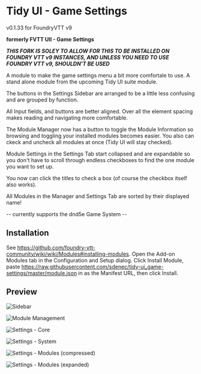 # Tidy UI - Game Settings 
v0.1.33 for FoundryVTT v9

**formerly FVTT UII - Game Settings**

***THIS FORK IS SOLEY TO ALLOW FOR THIS TO BE INSTALLED ON FOUNDRY VTT v9 INSTANCES, AND UNLESS YOU NEED TO USE FOUNDRY VTT v9, SHOULDN'T BE USED***


A module to make the game settings menu a bit more comfortale to use.
A stand alone module from the upcoming Tidy UI suite module.

The buttons in the Settings Sidebar are arranged to be a little less confusing and are grouped by function.

All Input fields, and buttons are better aligned. Over all the element spacing makes reading and navigating more comfortable.

The Module Manager now has a button to toggle the Module Information so browsing and toggling your installed modules becomes easier.
You also can ckeck and uncheck all modules at once (Tidy UI will stay checked).

Module Settings in the Settings Tab start collapsed and are expandable so you don't have to scroll through endless checkboxes to find the one module you want to set up.

You now can click the titles to check a box (of course the checkbox itself also works).

All Modules in the Manager and Settings Tab are sorted by their displayed name!

-- currently supports the dnd5e Game System --

## Installation
See https://github.com/foundry-vtt-community/wiki/wiki/Modules#installing-modules. Open the Add-on Modules tab in the Configuration and Setup dialog. Click Install Module, paste https://raw.githubusercontent.com/sdenec/tidy-ui_game-settings/master/module.json in as the Manifest URL, then click Install.

## Preview
![Sidebar](/preview/sidebar.jpg)

![Module Management](/preview/module-management-compressed.jpg)

![Settings - Core](/preview/core.jpg)

![Settings - System](/preview/system.jpg)

![Settings - Modules (compressed)](/preview/mod_compressed.jpg)

![Settings - Modules (expanded)](/preview/mod-expanded.jpg)
